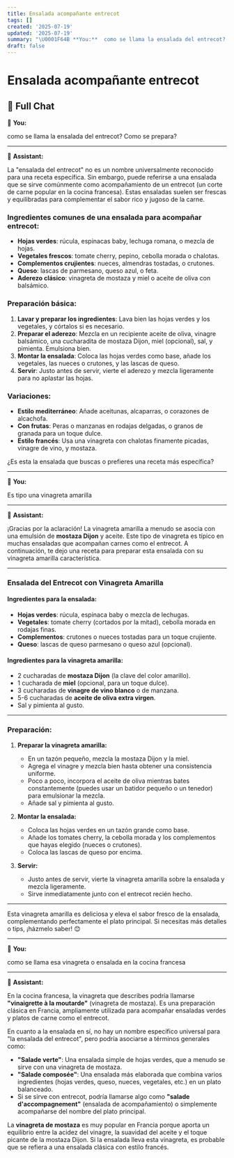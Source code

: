 ```yaml
---
title: Ensalada acompañante entrecot
tags: []
created: '2025-07-19'
updated: '2025-07-19'
summary: "\U0001F64B **You:**  como se llama la ensalada del entrecot? Como se prepara?"
draft: false
---
```


# Ensalada acompañante entrecot

## 🧠 Full Chat

🙋 **You:**

como se llama la ensalada del entrecot? Como se prepara?

---

🤖 **Assistant:**

La "ensalada del entrecot" no es un nombre universalmente reconocido para una receta específica. Sin embargo, puede referirse a una ensalada que se sirve comúnmente como acompañamiento de un entrecot (un corte de carne popular en la cocina francesa). Estas ensaladas suelen ser frescas y equilibradas para complementar el sabor rico y jugoso de la carne.

### Ingredientes comunes de una ensalada para acompañar entrecot:
- **Hojas verdes**: rúcula, espinacas baby, lechuga romana, o mezcla de hojas.
- **Vegetales frescos**: tomate cherry, pepino, cebolla morada o chalotas.
- **Complementos crujientes**: nueces, almendras tostadas, o crutones.
- **Queso**: lascas de parmesano, queso azul, o feta.
- **Aderezo clásico**: vinagreta de mostaza y miel o aceite de oliva con balsámico.

### Preparación básica:
1. **Lavar y preparar los ingredientes**: Lava bien las hojas verdes y los vegetales, y córtalos si es necesario.
2. **Preparar el aderezo**: Mezcla en un recipiente aceite de oliva, vinagre balsámico, una cucharadita de mostaza Dijon, miel (opcional), sal, y pimienta. Emulsiona bien.
3. **Montar la ensalada**: Coloca las hojas verdes como base, añade los vegetales, las nueces o crutones, y las lascas de queso.
4. **Servir**: Justo antes de servir, vierte el aderezo y mezcla ligeramente para no aplastar las hojas.

### Variaciones:
- **Estilo mediterráneo**: Añade aceitunas, alcaparras, o corazones de alcachofa.
- **Con frutas**: Peras o manzanas en rodajas delgadas, o granos de granada para un toque dulce.
- **Estilo francés**: Usa una vinagreta con chalotas finamente picadas, vinagre de vino, y mostaza.

¿Es esta la ensalada que buscas o prefieres una receta más específica?

---

🙋 **You:**

Es tipo una vinagreta amarilla

---

🤖 **Assistant:**

¡Gracias por la aclaración! La vinagreta amarilla a menudo se asocia con una emulsión de **mostaza Dijon** y aceite. Este tipo de vinagreta es típico en muchas ensaladas que acompañan carnes como el entrecot. A continuación, te dejo una receta para preparar esta ensalada con su vinagreta amarilla característica.

---

### **Ensalada del Entrecot con Vinagreta Amarilla**

#### **Ingredientes para la ensalada:**
- **Hojas verdes**: rúcula, espinaca baby o mezcla de lechugas.
- **Vegetales**: tomate cherry (cortados por la mitad), cebolla morada en rodajas finas.
- **Complementos**: crutones o nueces tostadas para un toque crujiente.
- **Queso**: lascas de queso parmesano o queso azul (opcional).

#### **Ingredientes para la vinagreta amarilla:**
- 2 cucharadas de **mostaza Dijon** (la clave del color amarillo).
- 1 cucharada de **miel** (opcional, para un toque dulce).
- 3 cucharadas de **vinagre de vino blanco** o de manzana.
- 5-6 cucharadas de **aceite de oliva extra virgen**.
- Sal y pimienta al gusto.

---

### **Preparación:**

1. **Preparar la vinagreta amarilla:**
   - En un tazón pequeño, mezcla la mostaza Dijon y la miel.
   - Agrega el vinagre y mezcla bien hasta obtener una consistencia uniforme.
   - Poco a poco, incorpora el aceite de oliva mientras bates constantemente (puedes usar un batidor pequeño o un tenedor) para emulsionar la mezcla.
   - Añade sal y pimienta al gusto.

2. **Montar la ensalada:**
   - Coloca las hojas verdes en un tazón grande como base.
   - Añade los tomates cherry, la cebolla morada y los complementos que hayas elegido (nueces o crutones).
   - Coloca las lascas de queso por encima.

3. **Servir:**
   - Justo antes de servir, vierte la vinagreta amarilla sobre la ensalada y mezcla ligeramente.
   - Sirve inmediatamente junto con el entrecot recién hecho.

---

Esta vinagreta amarilla es deliciosa y eleva el sabor fresco de la ensalada, complementando perfectamente el plato principal. Si necesitas más detalles o tips, ¡házmelo saber! 😊

---

🙋 **You:**

como se llama esa vinagreta o ensalada en la cocina francesa

---

🤖 **Assistant:**

En la cocina francesa, la vinagreta que describes podría llamarse **"vinaigrette à la moutarde"** (vinagreta de mostaza). Es una preparación clásica en Francia, ampliamente utilizada para acompañar ensaladas verdes y platos de carne como el entrecot.

En cuanto a la ensalada en sí, no hay un nombre específico universal para "la ensalada del entrecot", pero podría asociarse a términos generales como:

- **"Salade verte"**: Una ensalada simple de hojas verdes, que a menudo se sirve con una vinagreta de mostaza.
- **"Salade composée"**: Una ensalada más elaborada que combina varios ingredientes (hojas verdes, queso, nueces, vegetales, etc.) en un plato balanceado.
- Si se sirve con entrecot, podría llamarse algo como **"salade d'accompagnement"** (ensalada de acompañamiento) o simplemente acompañarse del nombre del plato principal.

La **vinagreta de mostaza** es muy popular en Francia porque aporta un equilibrio entre la acidez del vinagre, la suavidad del aceite y el toque picante de la mostaza Dijon. Si la ensalada lleva esta vinagreta, es probable que se refiera a una ensalada clásica con estilo francés.